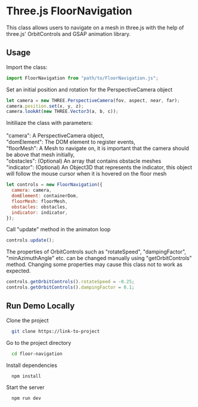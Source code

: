 # Three.js FloorNavigation

This class allows users to navigate on a mesh in three.js with the help of three.js' OrbitControls and GSAP animation library.

## Usage

Import the class:

```javascript
import FloorNavigation from "path/to/FloorNavigation.js";
```

Set an initial position and rotation for the PerspectiveCamera object

```javascript
let camera = new THREE.PerspectiveCamera(fov, aspect, near, far);
camera.position.set(x, y, z);
camera.lookAt(new THREE.Vector3(a, b, c));
```

Initiliaze the class with parameters:\
\
"camera": A PerspectiveCamera object,\
"domElement": The DOM element to register events,\
"floorMesh": A Mesh to navigate on, it is important that the camera should be above that mesh initially,\
"obstacles": (Optional) An array that contains obstacle meshes\
"indicator": (Optional) An Object3D that represents the indicator, this object will follow the mouse cursor when it is hovered on the floor mesh

```javascript
let controls = new FloorNavigation({
  camera: camera,
  domElement: containerDom,
  floorMesh: floorMesh,
  obstacles: obstacles,
  indicator: indicator,
});
```

Call "update" method in the animaton loop

```javascript
controls.update();
```

The properties of OrbitControls such as "rotateSpeed", "dampingFactor", "minAzimuthAngle" etc. can be changed manually using "getOrbitControls" method. Changing some properties may cause this class not to work as expected.

```javascript
controls.getOrbitControls().rotateSpeed = -0.25;
controls.getOrbitControls().dampingFactor = 0.1;
```

## Run Demo Locally

Clone the project

```bash
  git clone https://link-to-project
```

Go to the project directory

```bash
  cd floor-navigation
```

Install dependencies

```bash
  npm install
```

Start the server

```bash
  npm run dev
```
